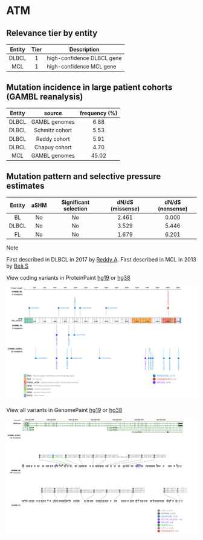 # ATM

## Relevance tier by entity

|Entity|Tier|Description               |
|:------:|:----:|--------------------------|
|DLBCL |1   |high-confidence DLBCL gene|
|MCL   |1   |high-confidence MCL gene  |

## Mutation incidence in large patient cohorts (GAMBL reanalysis)

|Entity|source        |frequency (%)|
|:------:|:--------------:|:-------------:|
|DLBCL |GAMBL genomes | 6.88        |
|DLBCL |Schmitz cohort| 5.53        |
|DLBCL |Reddy cohort  | 5.91        |
|DLBCL |Chapuy cohort | 4.70        |
|MCL   |GAMBL genomes |45.02        |

## Mutation pattern and selective pressure estimates

|Entity|aSHM|Significant selection|dN/dS (missense)|dN/dS (nonsense)|
|:------:|:----:|:---------------------:|:----------------:|:----------------:|
|BL    |No  |No                   |2.461           |0.000           |
|DLBCL |No  |No                   |3.529           |5.446           |
|FL    |No  |No                   |1.679           |6.201           |


> [!NOTE]
> First described in DLBCL in 2017 by [Reddy A](https://pubmed.ncbi.nlm.nih.gov/28985567). First described in MCL in 2013 by [Beà S](https://pubmed.ncbi.nlm.nih.gov/24145436)


View coding variants in ProteinPaint [hg19](https://www.bcgsc.ca/downloads/morinlab/GAMBL/test/genes/ATM_protein.html)  or [hg38](https://www.bcgsc.ca/downloads/morinlab/GAMBL/test/genes/ATM_protein_hg38.html)

![image](images/proteinpaint/ATM_NM_000051.svg)

View all variants in GenomePaint [hg19](https://www.bcgsc.ca/downloads/morinlab/GAMBL/test/genes/ATM.html)  or [hg38](https://www.bcgsc.ca/downloads/morinlab/GAMBL/test/genes/ATM_hg38.html)

![image](images/proteinpaint/ATM.svg)
